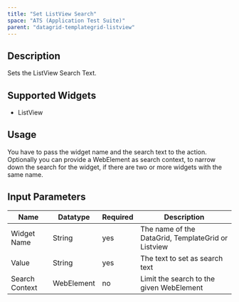 ```yaml
---
title: "Set ListView Search"
space: "ATS (Application Test Suite)"
parent: "datagrid-templategrid-listview"
---
```


## Description

Sets the ListView Search Text.

## Supported Widgets

 + ListView

## Usage

You have to pass the widget name and the search text to the action.
Optionally you can provide a WebElement as search context, to narrow down the search for the widget, if there are two or more widgets with the same name.

## Input Parameters

Name | Datatype |Required| Description
--- | --- | --- | ---
Widget Name | String | yes | The name of the DataGrid, TemplateGrid or Listview
Value | String | yes | The text to set as search text
Search Context | WebElement | no |Limit the search to the given WebElement
